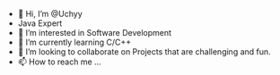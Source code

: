 - 👋 Hi, I’m @Uchyy
- Java Expert
- 👀 I’m interested in Software Development
- 🌱 I’m currently learning C/C++
- 💞️ I’m looking to collaborate on Projects that are challenging and fun.
- 📫 How to reach me ...

<!---
Uchyy/Uchyy is a ✨ special ✨ repository because its `README.md` (this file) appears on your GitHub profile.
You can click the Preview link to take a look at your changes.
--->
